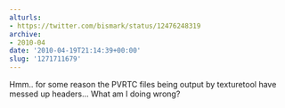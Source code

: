```yaml
---
alturls:
- https://twitter.com/bismark/status/12476248319
archive:
- 2010-04
date: '2010-04-19T21:14:39+00:00'
slug: '1271711679'
---
```


Hmm.. for some reason the PVRTC files being output by texturetool have messed up headers... What am I doing wrong?

